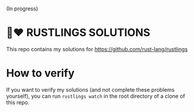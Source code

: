 (In progress)

# 🦀❤️ RUSTLINGS SOLUTIONS

This repo contains my solutions for https://github.com/rust-lang/rustlings

# How to verify

If you want to verify my solutions (and not complete these problems yourself), you can run `rustlings watch` in the root directory of a clone of this repo.

